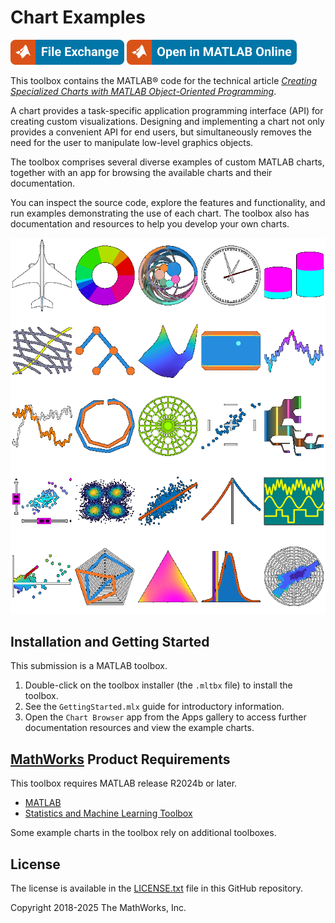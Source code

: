 # Chart Examples

[![View Chart Examples on File Exchange](images/matlab-file-exchange.svg)](https://www.mathworks.com/matlabcentral/fileexchange/65857-chart-development-toolbox)
[![Open in MATLAB Online](images/open-in-matlab-online.svg)](https://matlab.mathworks.com/open/github/v1?repo=mathworks/chart-examples&project=Charts.prj)

This toolbox contains the MATLAB® code for the technical article [_Creating Specialized Charts with MATLAB Object-Oriented Programming_](https://www.mathworks.com/company/newsletters/articles/creating-specialized-charts-with-matlab-object-oriented-programming.html).

A chart provides a task-specific application programming interface (API) for creating custom visualizations. Designing and implementing a chart not only provides a convenient API for end users, but simultaneously removes the need for the user to manipulate low-level graphics objects.

The toolbox comprises several diverse examples of custom MATLAB charts, together with an app for browsing the available charts and their documentation.

You can inspect the source code, explore the features and functionality, and run examples demonstrating the use of each chart. The toolbox also has documentation and resources to help you develop your own charts.

![Chart Examples](images/chartMontage.png)

## Installation and Getting Started
This submission is a MATLAB toolbox.
1. Double-click on the toolbox installer (the `.mltbx` file) to install the toolbox.
2. See the `GettingStarted.mlx` guide for introductory information.
3. Open the `Chart Browser` app from the Apps gallery to access further documentation resources and view the example charts.

## [MathWorks](https://www.mathworks.com) Product Requirements

This toolbox requires MATLAB release R2024b or later.
- [MATLAB](https://www.mathworks.com/products/matlab.html)
- [Statistics and Machine Learning Toolbox](https://www.mathworks.com/products/statistics.html)

Some example charts in the toolbox rely on additional toolboxes.

## License
The license is available in the [LICENSE.txt](LICENSE.txt) file in this GitHub repository.

Copyright 2018-2025 The MathWorks, Inc.